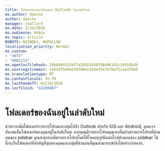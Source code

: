 ```yaml
---
title: โฟลเดอร์แบบเคลื่อนของ Outlook ในลำดับใหม่
ms.author: daeite
author: daeite
manager: joallard
ms.date: 2/24/2020
ms.audience: Admin
ms.topic: article
ROBOTS: NOINDEX, NOFOLLOW
localization_priority: Normal
ms.custom:
- "3072"
- "9001111"
ms.openlocfilehash: 2dbb0992534f7a385b2830f08e061d1c34558bdd
ms.sourcegitcommit: 1e624fbebbe70f064cd24e3347d70a75caedf840
ms.translationtype: MT
ms.contentlocale: th-TH
ms.lasthandoff: 02/24/2020
ms.locfileid: "42260467"
---
```

# <a name="my-folders-are-in-a-new-order"></a>โฟลเดอร์ของฉันอยู่ในลำดับใหม่

ด้วยการเพิ่มโฟลเดอร์รายการโปรดและกลุ่มไปยัง Outlook สำหรับ iOS และ Android, คุณอาจสังเกตเห็นโฟลเดอร์ของคุณอยู่ในลำดับใหม่. หากคุณมีรายการโปรดคุณจะเห็นส่วนรายการโปรดที่ด้านบนของ sidebar คุณสามารถเพิ่มรายการโปรดโดยใช้ไอคอนรูปดินสอใกล้ด้านบนของ sidebar ได้ นี้จะเก็บโฟลเดอร์ที่สำคัญที่สุดของคุณและกลุ่มที่ด้านบนที่คุณสามารถเข้าถึงได้อย่างง่ายดาย.